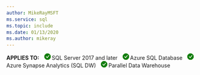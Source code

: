 ```yaml
---
author: MikeRayMSFT
ms.service: sql
ms.topic: include
ms.date: 01/13/2020
ms.author: mikeray
---
```


<Token>**APPLIES TO:** ![Yes](media/yes-icon.png)SQL Server 2017 and later ![Yes](media/yes-icon.png)Azure SQL Database ![Yes](media/yes-icon.png)Azure Synapse Analytics (SQL DW) ![Yes](media/yes-icon.png)Parallel Data Warehouse </Token>
